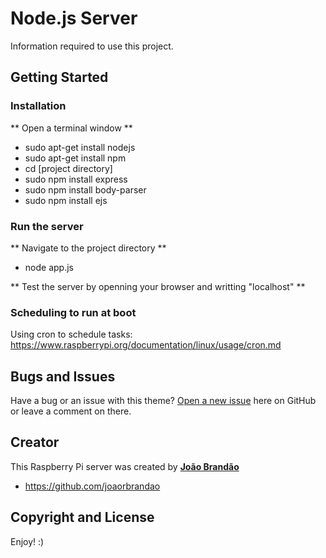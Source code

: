 # Node.js Server
Information required to use this project.

## Getting Started

### Installation
** Open a terminal window **
* sudo apt-get install nodejs
* sudo apt-get install npm
* cd [project directory]
* sudo npm install express
* sudo npm install body-parser
* sudo npm install ejs


### Run the server
** Navigate to the project directory **
* node app.js

** Test the server by openning your browser and writting "localhost" **

### Scheduling to run at boot
Using cron to schedule tasks: https://www.raspberrypi.org/documentation/linux/usage/cron.md


## Bugs and Issues

Have a bug or an issue with this theme? [Open a new issue](https://github.com/joaorbrandao/RaspberryPi-Projects/issues) here on GitHub or leave a comment on there.

## Creator

This Raspberry Pi server was created by [**João Brandão**](https://joaorbrandao.github.io)

* https://github.com/joaorbrandao

## Copyright and License

Enjoy! :)
